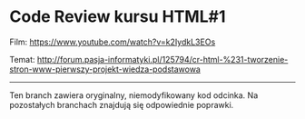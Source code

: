 # Code Review kursu HTML#1

Film: https://www.youtube.com/watch?v=k2IydkL3EOs

Temat: http://forum.pasja-informatyki.pl/125794/cr-html-%231-tworzenie-stron-www-pierwszy-projekt-wiedza-podstawowa

---

Ten branch zawiera oryginalny, niemodyfikowany kod odcinka. Na pozostałych branchach znajdują się odpowiednie poprawki.
